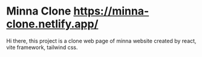 # Minna Clone https://minna-clone.netlify.app/
Hi there, this project is a clone web page of minna website created by react, vite framework, tailwind css.
